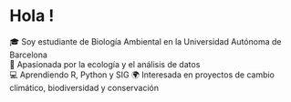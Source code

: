 # Hola ! 
🎓 Soy estudiante de Biología Ambiental en la Universidad Autónoma de Barcelona  
🌱 Apasionada por la ecología y el análisis de datos  
💻 Aprendiendo R, Python y SIG
🌍 Interesada en proyectos de cambio climático, biodiversidad y conservación  

